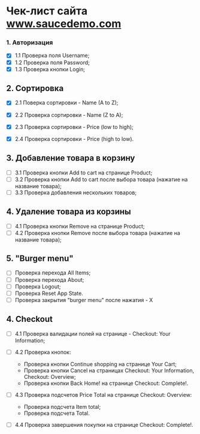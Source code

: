 # Чек-лист сайта www.saucedemo.com

### 1. Авторизация

- [x] 1.1 Проверка поля Username;
- [x] 1.2 Проверка поля Password;
- [x] 1.3 Проверка кнопки Login;

## 2. Сортировка

- [x] 2.1 Поверка сортировки - Name (A to Z);
- [x] 2.2 Проверка сортировки - Name (Z to A);
- [x] 2.3 Проверка сортировки - Price (low to high);
- [x] 2.4 Проверка сортировки - Price (high to low).


## 3. Добавление товара в корзину

- [ ] 3.1 Проверка кнопки Add to cart на странице Product;
- [ ] 3.2 Проверка кнопки Add to cart после выбора товара (нажатие на название товара);
- [ ] 3.3 Проверка добавления нескольких товаров;

## 4. Удаление товара из корзины

- [ ] 4.1 Проверка кнопки Remove на странице Product;
- [ ] 4.2 Проверка кнопки Remove после выбора товара (нажатие на название товара);

## 5. "Burger menu"

- [ ] Проверка перехода All Items;
- [ ] Проверка перехода About;
- [ ] Проверка Logout;
- [ ] Проверка Reset App State.
- [ ] Проверка закрытия "burger menu" после нажатия - X

## 4. Checkout

- [ ] 4.1 Проверка валидации полей на странице - Checkout: Your Information;

- [ ] 4.2 Проверка кнопок:

  - Проверка кнопки Continue shopping на странице Your Cart;
  - Проверка кнопки Cancel на страницах Checkout: Your Information, Checkout: Overview;
  - Проверка кнопки Back Home! на странице Checkout: Complete!.

- [ ] 4.3 Проверка подсчетов Price Total на странице Checkout: Overview:

  - Проверка подсчета Item total;
  - Проверка подсчета Total.

- [ ] 4.4 Проверка завершения покупки на странице Checkout: Complete!.


